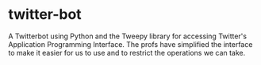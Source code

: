 # twitter-bot

A Twitterbot using Python and the Tweepy library for accessing Twitter's Application Programming Interface. The profs have simplified the interface to make it easier for us to use and to restrict the operations we can take.

